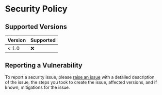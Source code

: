 <!-- #
# Copyright 2023 IBM Inc. All rights reserved
# SPDX-License-Identifier: Apache2.0
# -->
# Security Policy

## Supported Versions

| Version | Supported          |
| ------- | ------------------ |
| < 1.0   | :x:                |

## Reporting a Vulnerability

To report a security issue, please [raise an issue](https://github.com/IBM/zmodstack-solutions/issues) with a detailed description of the issue, the steps you took to create the issue, affected versions, and if known, mitigations for the issue.